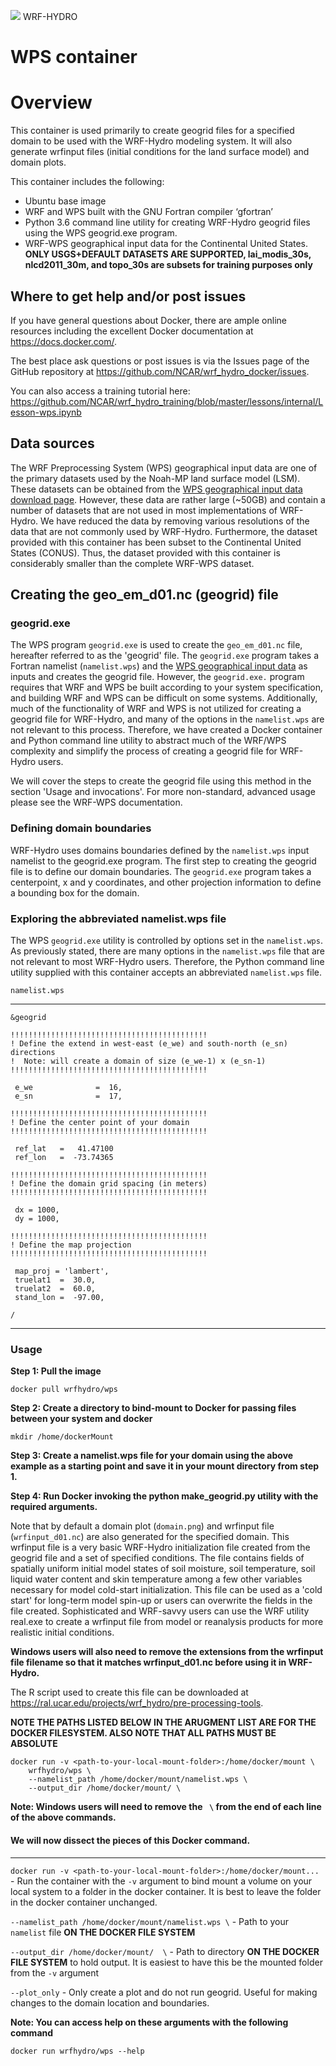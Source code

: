 ![](https://ral.ucar.edu/sites/default/files/public/wrf_hydro_symbol_logo_2017_09_150pxby63px.png) WRF-HYDRO

# WPS container 
# Overview
This container is used primarily to create geogrid files for a specified domain to be used with the WRF-Hydro modeling system. It will also generate wrfinput files (initial conditions for the land surface model) and domain plots.

This container includes the following:

* Ubuntu base image
* WRF and WPS built with the GNU Fortran compiler ‘gfortran’
* Python 3.6 command line utility for creating WRF-Hydro geogrid files using the WPS geogrid.exe program.
* WRF-WPS geographical input data for the Continental United States. **ONLY USGS+DEFAULT DATASETS ARE SUPPORTED, lai_modis_30s, nlcd2011_30m, and topo_30s are subsets for training purposes only**

## Where to get help and/or post issues
If you have general questions about Docker, there are ample online resources including the excellent Docker documentation at https://docs.docker.com/.

The best place ask questions or post issues is via the Issues page of the GitHub repository at
https://github.com/NCAR/wrf_hydro_docker/issues.

You can also access a training tutorial here:
https://github.com/NCAR/wrf_hydro_training/blob/master/lessons/internal/Lesson-wps.ipynb

## Data sources
The WRF Preprocessing System (WPS) geographical input data are one of the primary datasets used by the Noah-MP land surface model (LSM). These datasets can be obtained from the [WPS geographical input data download page](http://www2.mmm.ucar.edu/wrf/users/download/get_sources_wps_geog.html). However, these data are rather large (~50GB) and contain a number of datasets that are not used in most implementations of WRF-Hydro. We have reduced the data by removing various resolutions of the data that are not commonly used by WRF-Hydro. Furthermore, the dataset provided with this container has been subset to the Continental United States (CONUS). Thus, the dataset provided with this container is considerably smaller than the complete WRF-WPS dataset.

## Creating the geo_em_d01.nc (geogrid) file
### geogrid.exe
The WPS program `geogrid.exe` is used to create the `geo_em_d01.nc` file, hereafter referred to as the 'geogrid' file. The `geogrid.exe` program takes a Fortran namelist (`namelist.wps`) and the [WPS geographical input data](http://www2.mmm.ucar.edu/wrf/users/download/get_sources_wps_geog.html) as inputs and creates the geogrid file. However, the `geogrid.exe.` program requires that WRF and WPS be built according to your system specification, and building WRF and WPS can be difficult on some systems. Additionally, much of the functionality of WRF and WPS is not utilized for creating a geogrid file for WRF-Hydro, and many of the options in the `namelist.wps` are not relevant to this process. Therefore, we have created a Docker container and Python command line utility to abstract much of the WRF/WPS complexity and simplify the process of creating a geogrid file for WRF-Hydro users. 

We will cover the steps to create the geogrid file using this method in the section 'Usage and invocations'. For more non-standard, advanced usage please see the WRF-WPS documentation.

### Defining domain boundaries
WRF-Hydro uses domains boundaries defined by the `namelist.wps` input namelist to the geogrid.exe program. The first step to creating the geogrid file is to define our domain boundaries. The `geogrid.exe` program takes a centerpoint, x and y coordinates, and other projection information to define a bounding box for the domain.

### Exploring the abbreviated namelist.wps file
The WPS `geogrid.exe` utility is controlled by options set in the `namelist.wps`. As previously stated, there are many options in the `namelist.wps` file that are not relevant to most WRF-Hydro users. Therefore, the Python command line utility supplied with this container accepts an abbreviated `namelist.wps` file.

`namelist.wps`

----------
```
&geogrid

!!!!!!!!!!!!!!!!!!!!!!!!!!!!!!!!!!!!!!!!!!!!
! Define the extend in west-east (e_we) and south-north (e_sn) directions
!  Note: will create a domain of size (e_we-1) x (e_sn-1)
!!!!!!!!!!!!!!!!!!!!!!!!!!!!!!!!!!!!!!!!!!!!

 e_we              =  16,
 e_sn              =  17,

!!!!!!!!!!!!!!!!!!!!!!!!!!!!!!!!!!!!!!!!!!!!
! Define the center point of your domain
!!!!!!!!!!!!!!!!!!!!!!!!!!!!!!!!!!!!!!!!!!!!

 ref_lat   =   41.47100
 ref_lon   =  -73.74365

!!!!!!!!!!!!!!!!!!!!!!!!!!!!!!!!!!!!!!!!!!!!
! Define the domain grid spacing (in meters)
!!!!!!!!!!!!!!!!!!!!!!!!!!!!!!!!!!!!!!!!!!!!

 dx = 1000,
 dy = 1000,

!!!!!!!!!!!!!!!!!!!!!!!!!!!!!!!!!!!!!!!!!!!!
! Define the map projection
!!!!!!!!!!!!!!!!!!!!!!!!!!!!!!!!!!!!!!!!!!!!

 map_proj = 'lambert',
 truelat1  =  30.0,
 truelat2  =  60.0,
 stand_lon =  -97.00,

/
```
----------

### Usage
**Step 1: Pull the image**
```
docker pull wrfhydro/wps
```

**Step 2:  Create a directory to bind-mount to Docker for passing files between your system and docker**
```
mkdir /home/dockerMount
```

**Step 3: Create a namelist.wps file for your domain using the above example as a starting point and save it in your mount directory from step 1.**

**Step 4: Run Docker invoking the python make_geogrid.py utility with the required arguments.**

Note that by default a domain plot (`domain.png`) and wrfinput file (`wrfinput_d01.nc`) are also generated for the specified domain. This wrfinput file is a very basic WRF-Hydro initialization file created from the geogrid file and a set of specified conditions. The file contains fields of spatially uniform initial model states of soil moisture, soil temperature, soil liquid water content and skin temperature among a few other variables necessary for model cold-start initialization. This file can be used as a 'cold start' for long-term model spin-up or users can overwrite the fields in the file created. Sophisticated and WRF-savvy users can use the WRF utility real.exe to create a wrfinput file from model or reanalysis products for more realistic initial conditions.

**Windows users will also need to remove the extensions from the wrfinput file
filename so that it matches wrfinput_d01.nc before using it in WRF-Hydro.**

The R script used to create this file can be downloaded at https://ral.ucar.edu/projects/wrf_hydro/pre-processing-tools. 

**NOTE THE PATHS LISTED BELOW IN THE ARUGMENT LIST ARE FOR THE DOCKER FILESYSTEM. ALSO NOTE THAT ALL PATHS MUST BE ABSOLUTE**

```
docker run -v <path-to-your-local-mount-folder>:/home/docker/mount \
    wrfhydro/wps \
    --namelist_path /home/docker/mount/namelist.wps \
    --output_dir /home/docker/mount/ \
```
**Note: Windows users will need to remove the ``` \``` from the end of each line of the above commands.** 

#### We will now dissect the pieces of this Docker command.

-----------------

`docker run -v <path-to-your-local-mount-folder>:/home/docker/mount...` - Run the container with the `-v` argument to bind mount a volume on your local system to a folder in the docker container. It is best to leave the folder in the docker container unchanged. 

`--namelist_path /home/docker/mount/namelist.wps \` - Path to your `namelist` file **ON THE DOCKER FILE SYSTEM**

`--output_dir /home/docker/mount/  \` - Path to directory **ON THE DOCKER FILE SYSTEM** to hold output. It is easiest to have this be the mounted folder from the `-v` argument

 `--plot_only` - Only create a plot and do not run geogrid. Useful for making changes to the domain location and boundaries.

**Note: You can access help on these arguments with the following command**

`docker run wrfhydro/wps --help`
